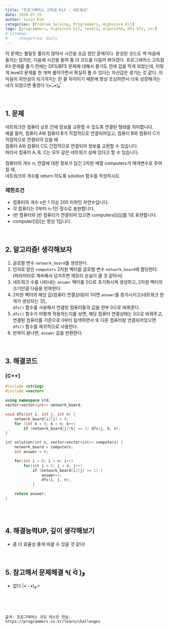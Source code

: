```yaml
---
title: "프로그래머스 고득점 Kit : 네트워크"
date: 2020-07-15
author: YuJin Kim
categories: [Problem Solving, Programmers, Highscore Kit]
tags: [programmers, highscore kit, level3, algorithm, dfs-bfs, c++]
# sitemap:
#     changefreq: daily
---
```


이 문제는 풀릴듯 풀리지 않아서 시간을 조금 썼던 문제이다. 완성된 코드도 썩 마음에 들지는 않지만, 다음에 시간을 들여 좀 더 코드를 다듬어 봐야겠다. 프로그래머스 고득점 Kit 문제를 풀기 전에는 DFS/BFS 문제에 대해서 풀기도 전에 겁을 먹게 되었는데, 이렇게 level3 문제를 한 개씩 풀어가면서 확실히 풀 수 있다는 자신감은 생기는 것 같다. 이 마음이 자만심이 되기까지는 한 끝 차이이기 때문에 항상 조심하면서 더욱 성장해가는 내가 되었으면 좋겠다 !(•̀ᴗ•́)و ̑̑  
<br/>
<br/>

## 1. 문제

네트워크란 컴퓨터 상호 간에 정보를 교환할 수 있도록 연결된 형태를 의미합니다.  
예를 들어, 컴퓨터 A와 컴퓨터 B가 직접적으로 연결되어있고, 컴퓨터 B와 컴퓨터 C가 직접적으로 연결되어 있을 때  
컴퓨터 A와 컴퓨터 C도 간접적으로 연결되어 정보를 교환할 수 있습니다.  
따라서 컴퓨터 A, B, C는 모두 같은 네트워크 상에 있다고 할 수 있습니다.

컴퓨터의 개수 n, 연결에 대한 정보가 담긴 2차원 배열 computers가 매개변수로 주어질 때,  
네트워크의 개수를 return 하도록 solution 함수를 작성하시오.

### 제한조건

- 컴퓨터의 개수 n은 1 이상 200 이하인 자연수입니다.
- 각 컴퓨터는 0부터 n-1인 정수로 표현합니다.
- i번 컴퓨터와 j번 컴퓨터가 연결되어 있으면 computers[i][j]를 1로 표현합니다.
- computer[i][i]는 항상 1입니다.
  <br/><br/><br/>

## 2. 알고리즘! 생각해보자

1. 글로벌 변수 `network_board`를 생성한다.
2. 인자로 받은 `computers` 2차원 벡터를 글로벌 변수 `network_board`에 할당한다.  
   (파라미터로 계속해서 넘겨주면 메모리 손실이 클 것 같아서)
3. 네트워크 수를 나타내는 `answer` 벡터를 0으로 초기화시켜 생성하고, 2차원 벡터의 크기만큼 다음을 반복한다.
4. 2차원 벡터의 해당 값(컴퓨터 연결상태)이 1이면 `answer`를 증가시키고(네트워크 한 개가 생성되는 것),  
   `dfs()` 함수를 사용해서 연결된 컴퓨터들의 값을 전부 0으로 바꿔준다.
5. `dfs()` 함수가 어떻게 작용하는지를 보면, 해당 컴퓨터 연결상태는 0으로 바꿔주고,  
   연결된 컴퓨터를 기준으로 0부터 탐색하면서 또 다른 컴퓨터랑 연결되어있으면 `dfs()` 함수를 재귀적으로 사용한다.
6. 반복이 끝나면, `answer` 값을 반환한다.  
   <br/><br/>

## 3. 해결코드

### [C++]

```c++
#include <string>
#include <vector>

using namespace std;
vector<vector<int>> network_board;

void dfs(int i, int j, int n) {
    network_board[i][j] = 0;
    for (int k = 0; k < n; k++)
        if (network_board[j][k] == 1) dfs(j, k, n);
}

int solution(int n, vector<vector<int>> computers) {
    network_board = computers;
    int answer = 0;

    for(int i = 0; i < n; i++)
        for(int j = 0; j < n; j++)
            if (network_board[i][j] == 1) {
                answer++;
                dfs(i, j, n);
            }

    return answer;
}
```

<br/><br/>

## 4. 해결능력UP, 깊이 생각해보기

- 좀 더 효율성 좋게 바꿀 수 있을 것 같다!
  <br/><br/><br/>

## 5. 참고해서 문제해결 ٩( ᐛ )و

- 없다 \|•˙-˙•)و✧

<br/><br/><br/>

```
출처: 프로그래머스 코딩 테스트 연습, https://programmers.co.kr/learn/challenges
```
